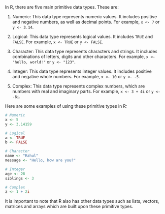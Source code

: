 In R, there are five main primitive data types. These are:

1. Numeric: This data type represents numeric values. It includes positive and negative numbers, as well as decimal points. For example, `x <- 7` or `y <- 3.14`.

2. Logical: This data type represents logical values. It includes `TRUE` and `FALSE`. For example, `x <- TRUE` or `y <- FALSE`.

3. Character: This data type represents characters and strings. It includes combinations of letters, digits and other characters. For example, `x <- "hello, world!"` or `y <- "123"`.

4. Integer: This data type represents integer values. It includes positive and negative whole numbers. For example, `x <- 10` or `y <- -5`.

5. Complex: This data type represents complex numbers, which are numbers with real and imaginary parts. For example, `x <- 3 + 4i` or `y <- -6i`.

Here are some examples of using these primitive types in R:

```r
# Numeric
x <- 5
y <- 3.14159

# Logical
a <- TRUE
b <- FALSE

# Character
name <- "Rahul"
message <- "Hello, how are you?"

# Integer
age <- 28
siblings <- 3

# Complex
z <- 1 + 2i
```

It is important to note that R also has other data types such as lists, vectors, matrices and arrays which are built upon these primitive types.